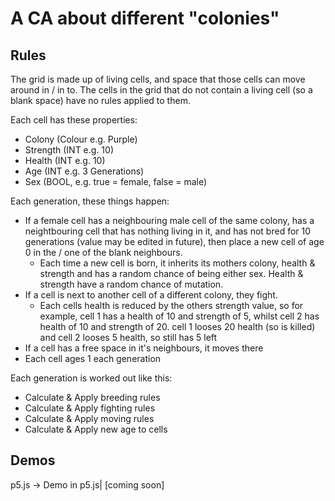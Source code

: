 # A CA about different "colonies"

## Rules

The grid is made up of living cells, and space that those cells can
move around in / in to. The cells in the grid that do not contain a
living cell (so a blank space) have no rules applied to them.

Each cell has these properties:
 - Colony (Colour e.g. Purple)
 - Strength (INT e.g. 10)
 - Health (INT e.g. 10)
 - Age (INT e.g. 3 Generations)
 - Sex (BOOL, e.g. true = female, false = male)
  
Each generation, these things happen:
 - If a female cell has a neighbouring male cell of the same colony,
   has a neightbouring cell that has nothing living in it, and has
   not bred for 10 generations (value may be edited in future), then
   place a new cell of age 0 in the / one of the blank neighbours.
    + Each time a new cell is born, it inherits its mothers colony,
      health & strength and has a random chance of being either sex.
      Health & strength have a random chance of mutation.
 - If a cell is next to another cell of a different colony, they fight.
    + Each cells health is reduced by the others strength value, so for
      example, cell 1 has a health of 10 and strength of 5, whilst cell
      2 has health of 10 and strength of 20. cell 1 looses 20 health
      (so is killed) and cell 2 looses 5 health, so still has 5 left
 - If a cell has a free space in it's neighbours, it moves there
 - Each cell ages 1 each generation

Each generation is worked out like this:
 - Calculate & Apply breeding rules
 - Calculate & Apply fighting rules
 - Calculate & Apply moving rules
 - Calculate & Apply new age to cells

## Demos

p5.js -> Demo in p5.js| [coming soon]
